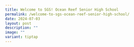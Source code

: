 ```yaml
---
title: Welcome to SGS! Ocean Reef Senior High School
permalink: /welcome-to-sgs-ocean-reef-senior-high-school/
date: 2024-07-03
layout: post
description: ""
image: ""
variant: tiptap
---
```

